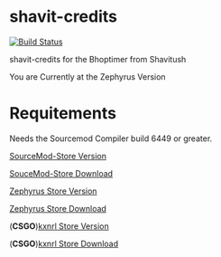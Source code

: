 # shavit-credits
[![Build Status](https://travis-ci.com/SaengerItsWar/shavit-credits.svg?branch=master)](https://travis-ci.com/SaengerItsWar/shavit-credits)

shavit-credits for the Bhoptimer from Shavitush

You are Currently at the Zephyrus Version

# **Requitements**
Needs the Sourcemod Compiler build 6449 or greater.


[SourceMod-Store Version](https://github.com/SaengerItsWar/shavit-credits/tree/store)

[SouceMod-Store Download](https://github.com/SourceMod-Store/Sourcemod-Store)

[Zephyrus Store Version](https://github.com/SaengerItsWar/shavit-credits/tree/master)

[Zephyrus Store Download](https://forums.alliedmods.net/showthread.php?t=276677)

(**CSGO**)[kxnrl Store Version](https://github.com/SaengerItsWar/shavit-credits/tree/kxnrl) 

(**CSGO**)[kxnrl Store Download](https://build.kxnrl.com/Store/)
